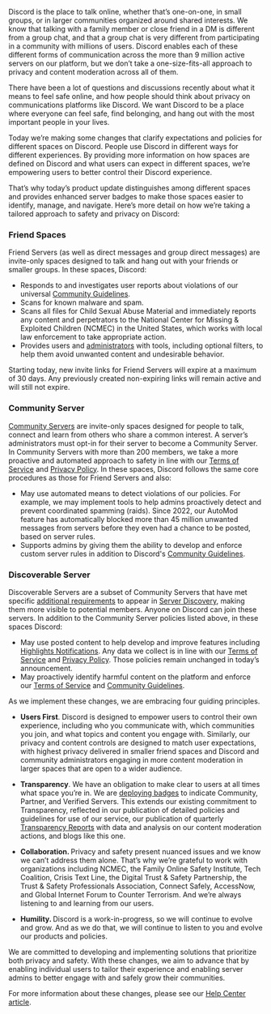 <div class="column-4 w-col w-col-8 w-col-stack">
    <div id="heading-1" class="rich-wrapper">
        <div class="blog-post-content w-richtext">
            <p>Discord is the<em> </em>place to talk online, whether that’s one-on-one, in small groups, or in larger communities organized around shared interests. We know that talking with a family member or close friend in a DM is different from a group chat, and that a group chat is very different from participating in a community with millions of users. Discord enables each of these different forms of communication across the more than 9 million active servers on our platform, but we don’t take a one-size-fits-all approach to privacy and content moderation across all of them.&nbsp;&nbsp;</p>
            <p>There have been a lot of questions and discussions recently about what it means to feel safe online, and how people should think about privacy on communications platforms like Discord. We want Discord to be a place where everyone can feel safe, find belonging, and hang out with the most important people in your lives.</p>
            <p>Today we’re making some changes that clarify expectations and policies for different spaces on Discord. People use Discord in different ways for different experiences. By providing more information on how spaces are defined on Discord and what users can expect in different spaces, we’re empowering users to better control their Discord experience.&nbsp;</p>
            <p>That’s why today’s product update distinguishes among different spaces and provides enhanced server badges to make those spaces easier to identify, manage, and navigate. Here’s more detail on how we’re taking a tailored approach to safety and privacy on Discord:&nbsp;&nbsp;</p>
            <h3><strong>Friend Spaces</strong>&nbsp;</h3>
            <p>Friend Servers (as well as direct messages and group direct messages) are invite-only spaces designed to talk and hang out with your friends or smaller groups. In these spaces, Discord:&nbsp;</p>
            <ul role="list">
                <li>Responds to and investigates user reports about violations of our universal <a href="https://discord.com/guidelines">Community Guidelines</a>.</li>
                <li>Scans for known malware and spam.</li>
                <li>Scans all files for Child Sexual Abuse Material and immediately reports any content and perpetrators to the National Center for Missing &amp; Exploited Children (NCMEC) in the United States, which works with local law enforcement to take appropriate action.&nbsp;</li>
                <li>Provides users and <a href="https://discord.com/safety/360044103531-role-of-administrators-and-moderators-on-discord">administrators</a> with tools, including optional filters, to help them avoid unwanted content and undesirable behavior.&nbsp;</li>
            </ul>
            <p>Starting today, new invite links for Friend Servers will expire at a maximum of 30 days. Any previously created non-expiring links will remain active and will still not expire.</p>
            <h3><strong>Community Server</strong>&nbsp;</h3>
            <p><a href="https://support.discord.com/hc/en-us/articles/360035969312-Community-Server-Guidelines">Community Servers</a> are invite-only spaces designed for people to talk, connect and learn from others who share a common interest. A server’s administrators must opt-in for their server to become a Community Server. In Community Servers with more than 200 members, we take a more proactive and automated approach to safety in line with our <a href="https://discord.com/terms">Terms of Service</a> and <a href="https://discord.com/privacy">Privacy Policy</a>. In these spaces, Discord follows the same core procedures as those for Friend Servers and also:</p>
            <ul role="list">
                <li>May use automated means to detect violations of our policies. For example, we may implement tools to help admins proactively detect and prevent coordinated spamming (raids). Since 2022, our AutoMod feature has automatically blocked more than 45 million unwanted messages from servers before they even had a chance to be posted, based on server rules.</li>
                <li>Supports admins by giving them the ability to develop and enforce custom server rules in addition to Discord's <a href="https://discord.com/guidelines">Community Guidelines</a>.</li>
            </ul>
            <h3><strong>Discoverable Server</strong>&nbsp;</h3>
            <p>Discoverable Servers are a subset of Community Servers that have met specific <a href="https://support.discord.com/hc/en-us/articles/360030843331-Enabling-Server-Discovery">additional requirements</a> to appear in <a href="https://support.discord.com/hc/en-us/articles/360023968311-Server-Discovery">Server Discovery</a>, making them more visible to potential members. Anyone on Discord can join these servers. In addition to the Community Server policies listed above, in these spaces Discord:</p>
            <ul role="list">
                <li>May use posted content to help develop and improve features including <a href="https://support.discord.com/hc/en-us/articles/5304469213079-Highlights-Notifications">Highlights Notifications</a>. Any data we collect is in line with our <a href="https://discord.com/terms">Terms of Service</a> and <a href="https://discord.com/privacy">Privacy Policy</a>. Those policies remain unchanged in today’s announcement.</li>
                <li>May proactively identify harmful content on the platform and enforce our <a href="https://discord.com/terms">Terms of Service</a> and <a href="https://discord.com/guidelines">Community Guidelines</a>.&nbsp;</li>
            </ul>
            <p>As we implement these changes, we are embracing four guiding principles.</p>
            <ul role="list">
                <li><strong>Users First</strong>. Discord is designed to empower users to control their own experience, including who you communicate with, which communities you join, and what topics and content you engage with. Similarly, our privacy and content controls are designed to match user expectations, with highest privacy delivered in smaller friend spaces and Discord and community administrators engaging in more content moderation in larger spaces that are open to a wider audience.</li>
            </ul>
            <ul role="list">
                <li><strong>Transparency</strong>. We have an obligation to make clear to users at all times what space you’re in. We are <a href="https://support.discord.com/hc/en-us/articles/14078261239831">deploying badges</a> to indicate Community, Partner, and Verified Servers. This extends our existing commitment to Transparency, reflected in our publication of detailed policies and guidelines for use of our service, our publication of quarterly <a href="https://discord.com/tags/transparency-reports">Transparency Reports</a> with data and analysis on our content moderation actions, and blogs like this one.</li>
            </ul>
            <ul role="list">
                <li><strong>Collaboration. </strong>Privacy and safety present nuanced issues and we know we can’t address them alone. That’s why we’re grateful to work with organizations including NCMEC, the Family Online Safety Institute, Tech Coalition, Crisis Text Line, the Digital Trust &amp; Safety Partnership, the Trust &amp; Safety Professionals Association, Connect Safely, AccessNow, and Global Internet Forum to Counter Terrorism. And we’re always listening to and learning from our users.</li>
            </ul>
            <ul role="list">
                <li><strong>Humility. </strong>Discord is a work-in-progress, so we will continue to evolve and grow. And as we do that, we will continue to listen to you and evolve our products and policies.&nbsp;&nbsp;</li>
            </ul>
            <p>We are committed to developing and implementing solutions that prioritize both privacy and safety. With these changes, we aim to advance that by enabling individual users to tailor their experience and enabling server admins to better engage with and safely grow their communities.&nbsp;</p>
            <p>For more information about these changes, please see our <a href="https://support.discord.com/hc/en-us/articles/14078261239831">Help Center article</a>.</p>
        </div>
    </div>
    <div class="btn-wrapper w-condition-invisible"><a href="#" class="btn-blog w-dyn-bind-empty w-button"></a></div>
    <div id="heading-2" class="rich-wrapper">
        <div class="blog-post-content w-dyn-bind-empty w-richtext"></div>
    </div>
    <div id="heading-3" class="rich-wrapper">
        <div class="blog-post-content w-dyn-bind-empty w-richtext"></div>
    </div>
    <div id="heading-4" class="rich-wrapper">
        <div class="blog-post-content w-dyn-bind-empty w-richtext"></div>
    </div>
    <div id="heading-5" class="rich-wrapper">
        <div class="blog-post-content w-dyn-bind-empty w-richtext"></div>
    </div>
    <div id="heading-6" class="rich-wrapper">
        <div class="blog-post-content w-dyn-bind-empty w-richtext"></div>
    </div>
    <div id="heading-7" class="rich-wrapper">
        <div class="blog-post-content w-dyn-bind-empty w-richtext"></div>
    </div>
    <div id="heading-8" class="rich-wrapper">
        <div class="blog-post-content w-dyn-bind-empty w-richtext"></div>
    </div>
    <div id="heading-9" class="rich-wrapper">
        <div class="blog-post-content w-dyn-bind-empty w-richtext"></div>
    </div>
    <div id="heading-10" class="rich-wrapper">
        <div class="blog-post-content w-dyn-bind-empty w-richtext"></div>
    </div>
</div>